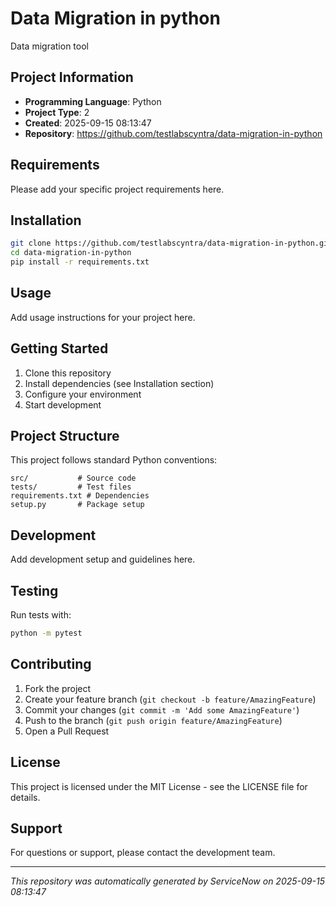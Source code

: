 # Data Migration in python

Data migration tool 

## Project Information

- **Programming Language**: Python
- **Project Type**: 2
- **Created**: 2025-09-15 08:13:47
- **Repository**: https://github.com/testlabscyntra/data-migration-in-python

## Requirements

Please add your specific project requirements here.

## Installation

```bash
git clone https://github.com/testlabscyntra/data-migration-in-python.git
cd data-migration-in-python
pip install -r requirements.txt
```

## Usage

Add usage instructions for your project here.

## Getting Started

1. Clone this repository
2. Install dependencies (see Installation section)
3. Configure your environment
4. Start development

## Project Structure

This project follows standard Python conventions:

```
src/           # Source code
tests/         # Test files
requirements.txt # Dependencies
setup.py       # Package setup
```

## Development

Add development setup and guidelines here.

## Testing

Run tests with:
```bash
python -m pytest
```

## Contributing

1. Fork the project
2. Create your feature branch (`git checkout -b feature/AmazingFeature`)
3. Commit your changes (`git commit -m 'Add some AmazingFeature'`)
4. Push to the branch (`git push origin feature/AmazingFeature`)
5. Open a Pull Request

## License

This project is licensed under the MIT License - see the LICENSE file for details.

## Support

For questions or support, please contact the development team.

---
*This repository was automatically generated by ServiceNow on 2025-09-15 08:13:47*